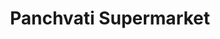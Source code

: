 ---
title: "Panchvati Supermarket"
url: /toronto/panchvati-supermarket-markham-road/
shop: Supermarkt
---